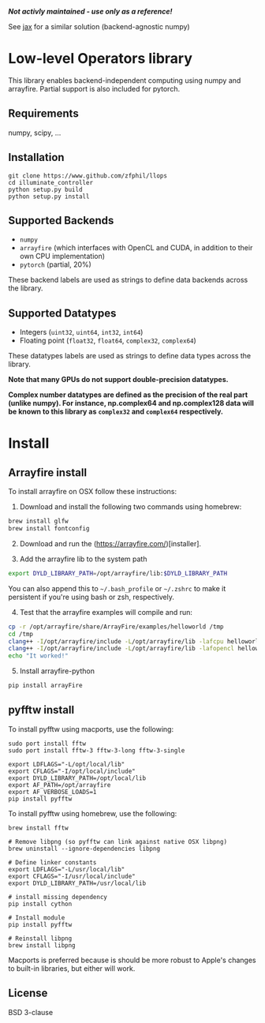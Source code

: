 ***Not activly maintained - use only as a reference!***

See [jax](https://github.com/google/jax) for a similar solution (backend-agnostic numpy)

# Low-level Operators library
This library enables backend-independent computing using numpy and arrayfire.
Partial support is also included for pytorch.

## Requirements
numpy, scipy, ...

## Installation
```shell
git clone https://www.github.com/zfphil/llops
cd illuminate_controller
python setup.py build
python setup.py install
```

## Supported Backends

-   `numpy`
-   `arrayfire` (which interfaces with OpenCL and CUDA, in addition to their own CPU implementation)
-   `pytorch` (partial, 20%)

These backend labels are used as strings to define data backends across the library.

## Supported Datatypes

-   Integers (`uint32`, `uint64`, `int32`, `int64`)
-   Floating point (`float32`, `float64`, `complex32`, `complex64`)

These datatypes labels are used as strings to define data types across the library.

**Note that many GPUs do not support double-precision datatypes.**

**Complex number datatypes are defined as the precision of the real part (unlike numpy). For instance, np.complex64 and np.complex128 data will be known to this library as `complex32` and `complex64` respectively.**

# Install

## Arrayfire install

To install arrayfire on OSX follow these instructions:

1. Download and install the following two commands using homebrew:
```bash
brew install glfw
brew install fontconfig
```
2. Download and run the (https://arrayfire.com/)[installer].

3. Add the arrayfire lib to the system path
```bash
export DYLD_LIBRARY_PATH=/opt/arrayfire/lib:$DYLD_LIBRARY_PATH
```
You can also append this to `~/.bash_profile` or `~/.zshrc` to make it persistent if you're using bash or zsh, respectively.

4. Test that the arrayfire examples will compile and run:
```bash
cp -r /opt/arrayfire/share/ArrayFire/examples/helloworld /tmp
cd /tmp
clang++ -I/opt/arrayfire/include -L/opt/arrayfire/lib -lafcpu helloworld.cpp -o hello_cpu && ./hello_cpu
clang++ -I/opt/arrayfire/include -L/opt/arrayfire/lib -lafopencl helloworld.cpp -o hello_opencl && ./hello_opencl
echo "It worked!"
```

5. Install arrayfire-python
```bash
pip install arrayFire
```

## pyfftw install
To install pyfftw using macports, use the following:
```
sudo port install fftw
sudo port install fftw-3 fftw-3-long fftw-3-single

export LDFLAGS="-L/opt/local/lib"
export CFLAGS="-I/opt/local/include"
export DYLD_LIBRARY_PATH=/opt/local/lib
export AF_PATH=/opt/arrayfire
export AF_VERBOSE_LOADS=1
pip install pyfftw

```

To install pyfftw using homebrew, use the following:
```
brew install fftw

# Remove libpng (so pyfftw can link against native OSX libpng)
brew uninstall --ignore-dependencies libpng

# Define linker constants
export LDFLAGS="-L/usr/local/lib"
export CFLAGS="-I/usr/local/include"
export DYLD_LIBRARY_PATH=/usr/local/lib

# install missing dependency
pip install cython

# Install module
pip install pyfftw

# Reinstall libpng
brew install libpng

```
Macports is preferred because is should be more robust to Apple's changes to built-in libraries, but either will work.

## License
BSD 3-clause

